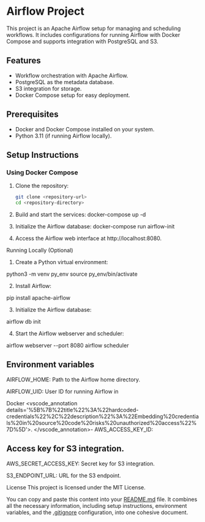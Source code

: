 # Airflow Project

This project is an Apache Airflow setup for managing and scheduling workflows. It includes configurations for running Airflow with Docker Compose and supports integration with PostgreSQL and S3.

## Features

- Workflow orchestration with Apache Airflow.
- PostgreSQL as the metadata database.
- S3 integration for storage.
- Docker Compose setup for easy deployment.

## Prerequisites

- Docker and Docker Compose installed on your system.
- Python 3.11 (if running Airflow locally).

## Setup Instructions

### Using Docker Compose

1. Clone the repository:
   ```bash
   git clone <repository-url>
   cd <repository-directory>

2. Build and start the services: docker-compose up -d

3. Initialize the Airflow database: docker-compose run airflow-init

4. Access the Airflow web interface at http://localhost:8080.

Running Locally (Optional)

1. Create a Python virtual environment:

python3 -m venv py_env
source py_env/bin/activate

2. Install Airflow:

pip install apache-airflow

3. Initialize the Airflow database:

airflow db init

4. Start the Airflow webserver and scheduler:

airflow webserver --port 8080
airflow scheduler

## Environment variables

AIRFLOW_HOME: Path to the Airflow home directory.

AIRFLOW_UID: User ID for running Airflow in 

Docker <vscode_annotation details='%5B%7B%22title%22%3A%22hardcoded-credentials%22%2C%22description%22%3A%22Embedding%20credentials%20in%20source%20code%20risks%20unauthorized%20access%22%7D%5D'>. </vscode_annotation>- AWS_ACCESS_KEY_ID: 

## Access key for S3 integration.

AWS_SECRET_ACCESS_KEY: Secret key for S3 integration.

S3_ENDPOINT_URL: URL for the S3 endpoint.


License
This project is licensed under the MIT License.

You can copy and paste this content into your [README.md](http://_vscodecontentref_/2) file. It combines all the necessary information, including setup instructions, environment variables, and the [.gitignore](http://_vscodecontentref_/3) configuration, into one cohesive document.
